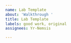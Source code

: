 ```yaml
---
name: Lab Template
about: 'Walkthrough '
title: Lab Template
labels: good work, original
assignees: Yr-Nemsis

---
```



